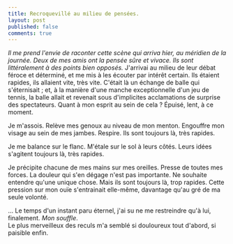 ```yaml
---
title: Recroquevillé au milieu de pensées.
layout: post
published: false
comments: true
---
```

*Il me prend l'envie de raconter cette scène qui arriva hier, au méridien de la journée. Deux de mes amis ont la pensée sûre et vivace. Ils sont littéralement à des points bien opposés.*
J'arrivai au milieu de leur débat féroce et déterminé, et me mis à les écouter par intérêt certain. Ils étaient rapides, ils allaient vite, très vite. C'était là un échange de balle qui s'éternisait ; et, à la manière d'une manche exceptionnelle d'un jeu de tennis, la balle allait et revenait sous d'implicites acclamations de surprise des spectateurs. Quant à mon esprit au sein de cela ? Épuisé, lent, à ce moment.

Je m'assois. Relève mes genoux au niveau de mon menton. Engouffre mon visage au sein de mes jambes. Respire. Ils sont toujours là, très rapides.

Je me balance sur le flanc. M'étale sur le sol à leurs côtés. Leurs idées s'agitent toujours là, très rapides.

Je précipite chacune de mes mains sur mes oreilles. Presse de toutes mes forces. La douleur qui s'en dégage n'est pas importante. Ne souhaite entendre qu'une unique chose. Mais ils sont toujours là, trop rapides.
Cette pression sur mon ouïe s'entrainait elle-même, davantage qu'au gré de ma seule volonté.

… Le temps d'un instant paru éternel, j'ai su ne me restreindre qu'à lui, finalement. *Mon souffle*.  
Le plus merveilleux des reculs m'a semblé si douloureux tout d'abord, si paisible enfin.
